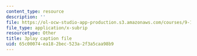 ```yaml
---
content_type: resource
description: ''
file: https://ol-ocw-studio-app-production.s3.amazonaws.com/courses/9-14-brain-structure-and-its-origins-spring-2014/65c00074ea182bec523a2f3a5caa98b9_555141.srt
file_type: application/x-subrip
resourcetype: Other
title: 3play caption file
uid: 65c00074-ea18-2bec-523a-2f3a5caa98b9
---
```

